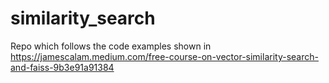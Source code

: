 # similarity_search
Repo which follows the code examples shown in https://jamescalam.medium.com/free-course-on-vector-similarity-search-and-faiss-9b3e91a91384
